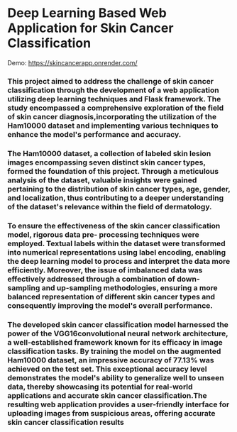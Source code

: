 # Deep Learning Based Web Application for Skin Cancer Classification
 Demo: https://skincancerapp.onrender.com/       
### This project aimed to address the challenge of skin cancer classification through the development of a web application utilizing deep learning techniques and Flask framework. The study encompassed a comprehensive exploration of the field of skin cancer diagnosis,incorporating the utilization of the Ham10000 dataset and implementing various techniques to enhance the model's performance and accuracy.
### The Ham10000 dataset, a collection of labeled skin lesion images encompassing seven distinct skin cancer types, formed the foundation of this project. Through a meticulous analysis of the dataset, valuable insights were gained pertaining to the distribution of skin cancer types, age, gender, and localization, thus contributing to a deeper understanding of the dataset's relevance within the field of dermatology.
### To ensure the effectiveness of the skin cancer classification model, rigorous data pre- processing techniques were employed. Textual labels within the dataset were transformed into numerical representations using label encoding, enabling the deep learning model to process and interpret the data more efficiently. Moreover, the issue of imbalanced data was effectively addressed through a combination of down-sampling and up-sampling methodologies, ensuring a more balanced representation of different skin cancer types and consequently improving the model's overall performance.
### The developed skin cancer classification model harnessed the power of the VGG16convolutional neural network architecture, a well-established framework  known for its efficacy in image classification tasks. By training the model on the augmented Ham10000 dataset, an impressive accuracy of 77.13% was achieved on the test set. This exceptional accuracy level demonstrates the model's ability to generalize well to unseen data, thereby showcasing its potential for real-world applications and accurate skin cancer classification.The resulting web application provides a user-friendly interface for uploading images from suspicious areas, offering accurate skin cancer classification results

